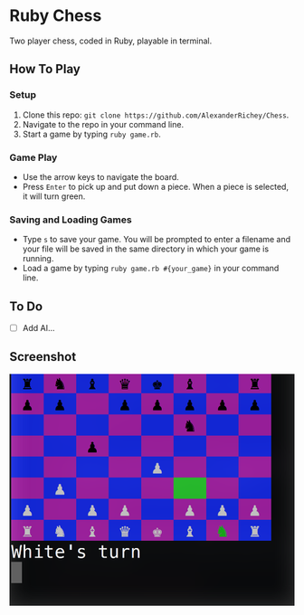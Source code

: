 # Ruby Chess

Two player chess, coded in Ruby, playable in terminal.

## How To Play

### Setup

1. Clone this repo: `git clone https://github.com/AlexanderRichey/Chess`.
2. Navigate to the repo in your command line.
3. Start a game by typing `ruby game.rb`.

### Game Play

- Use the arrow keys to navigate the board.
- Press `Enter` to pick up and put down a piece. When a piece is selected, it will turn green.

### Saving and Loading Games

- Type `s` to save your game. You will be prompted to enter a filename and your file will be saved in the same directory in which your game is running.
- Load a game by typing `ruby game.rb #{your_game}` in your command line.

## To Do

- [ ] Add AI...

## Screenshot

![Screenshot](./images/screenshot.png)
